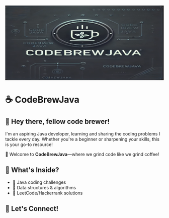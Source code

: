 ![CodeBrewJava](banner.png.png)



# ☕ CodeBrewJava  

## 👋 Hey there, fellow code brewer!  

I'm an aspiring Java developer, learning and sharing the coding problems I tackle every day. Whether you're a beginner or sharpening your skills, this is your go-to resource!  

🚀 Welcome to **CodeBrewJava**—where we grind code like we grind coffee!  

## 📂 What's Inside?  
- 🔹 Java coding challenges  
- 🔹 Data structures & algorithms  
- 🔹 LeetCode/Hackerrank solutions  

## 🚀 Let's Connect!  


